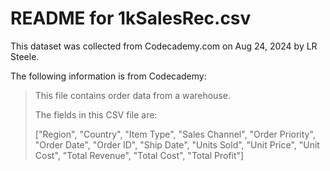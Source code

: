# README for 1kSalesRec.csv

This dataset was collected from Codecademy.com on Aug 24, 2024 by LR Steele.

The following information is from Codecademy:
> This file contains order data from a warehouse.
> 
> The fields in this CSV file are:
>
> ["Region", "Country", "Item Type", "Sales Channel", "Order Priority", 
> "Order Date", "Order ID", "Ship Date", "Units Sold", "Unit Price",
> "Unit Cost", "Total Revenue", "Total Cost", "Total Profit"]
